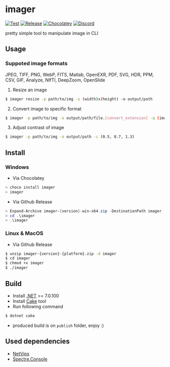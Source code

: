 # imager

[![Test](https://github.com/MRmlik12/imager/actions/workflows/app.yml/badge.svg?branch=main)](https://github.com/MRmlik12/imager/actions/workflows/app.yml)
[![Release](https://github.com/MRmlik12/imager/actions/workflows/release.yml/badge.svg)](https://github.com/MRmlik12/imager/actions/workflows/release.yml)
[![Chocolatey](https://img.shields.io/badge/Chocolatey-imager-80B5E3.svg?style=flat&logo=Chocolatey&logoColor=white)](https://community.chocolatey.org/packages/imager/0.1.0)
[![Discord](https://discord.com/api/guilds/833257104646733844/widget.png?style=shield)](https://discord.gg/djrjH4Sppt)

pretty simple tool to manipulate image in CLI

## Usage

### Suppoted image formats
JPEG, TIFF, PNG, WebP, FITS, Matlab, OpenEXR, PDF, SVG, HDR, PPM, CSV, GIF, Analyze, NIfTI, DeepZoom, OpenSlide

1. Resize an image
```bash
$ imager resize -p path/to/img -s (width)x(height) -o output/path
```

2. Convert image to specific format
```bash
$ imager -p path/to/img -o output/path/file.[convert_extension] -q (image_quality 0 up to 100)
```

3. Adjust contrast of image
```bash
$ imager -p path/to/img -o output/path -c (0.5, 0.7, 1.3)
```

## Install

### Windows

* Via Chocolatey

```powershell
> choco install imager
> imager
```

* Via Github Release

```powershell
> Expand-Archive imager-{version}-win-x64.zip -DestinationPath imager
> cd .\imager
> .\imager
```

### Linux & MacOS

* Via Github Release

```bash
$ unzip imager-{version}-{platform}.zip -d imager
$ cd imager
$ chmod +x imager
$ ./imager
```

## Build

* Install [.NET](https://dotnet.microsoft.com/en-us/download) >= 7.0.100
* Install [Cake](https://cakebuild.net/docs/getting-started/setting-up-a-new-scripting-project) tool
* Run following command

```bash
$ dotnet cake
```

* produced build is on `publish` folder, enjoy :)

## Used dependencies

* [NetVips](https://github.com/kleisauke/net-vip)
* [Spectre.Console](https://github.com/spectreconsole/spectre.console)